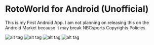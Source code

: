 # RotoWorld for Android (Unofficial)

This is my First Android App. I am not planning on releasing this on the Android Market because it may break NBCsports Copyrights Policies.


![alt tag](http://i.imgur.com/hnJN9vE.png)
![alt tag](http://i.imgur.com/4aPaQRL.png)
![alt tag](http://i.imgur.com/cGPC03m.png)
![alt tag](http://i.imgur.com/5JP7B0f.png)
